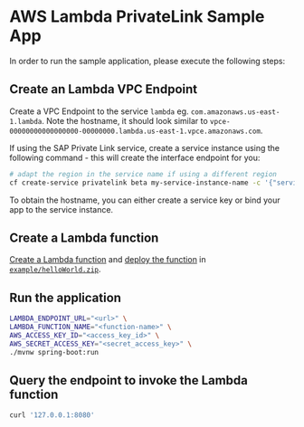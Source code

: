 # AWS Lambda PrivateLink Sample App

In order to run the sample application, please execute the following steps:

## Create an Lambda VPC Endpoint
Create a VPC Endpoint to the service `lambda` eg. `com.amazonaws.us-east-1.lambda`.
Note the hostname, it should look similar to `vpce-00000000000000000-00000000.lambda.us-east-1.vpce.amazonaws.com`.

If using the SAP Private Link service, create a service instance using the following command - this will create the interface endpoint for you:
```bash 
# adapt the region in the service name if using a different region
cf create-service privatelink beta my-service-instance-name -c '{"serviceName": "com.amazonaws.us-east-1.lambda"}'
```

To obtain the hostname, you can either create a service key or bind your app to the service instance.

## Create a Lambda function
[Create a Lambda function](https://docs.aws.amazon.com/lambda/latest/dg/getting-started.html#getting-started-create-function) and [deploy the function](https://docs.aws.amazon.com/lambda/latest/dg/configuration-function-zip.html#configuration-function-update) in [`example/helloWorld.zip`](example/helloWorld.zip).

## Run the application

```bash
LAMBDA_ENDPOINT_URL="<url>" \
LAMBDA_FUNCTION_NAME="<function-name>" \
AWS_ACCESS_KEY_ID="<access_key_id>" \
AWS_SECRET_ACCESS_KEY="<secret_access_key>" \
./mvnw spring-boot:run
```

## Query the endpoint to invoke the Lambda function

```bash
curl '127.0.0.1:8080'
```